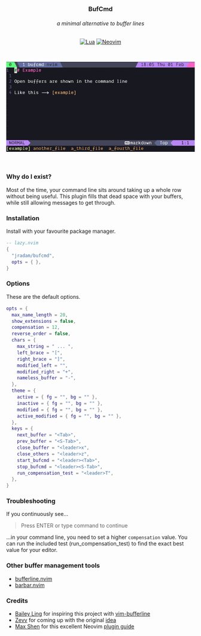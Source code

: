 <div align="center" style="max-width: 600px; margin: auto;">

### BufCmd

###### a minimal alternative to buffer lines

[![Lua](https://img.shields.io/badge/Lua-blue.svg?logo=lua)](http://www.lua.org)
[![Neovim](https://img.shields.io/badge/Neovim%200.7+-green.svg?logo=neovim)](https://neovim.io)

<br />

![Alt Text](./example.gif)

</div>
<br />

### Why do I exist?

Most of the time, your command line sits around taking up a whole row without being useful. This plugin fills that dead space with your buffers, while still allowing messages to get through.

### Installation

Install with your favourite package manager.

```lua
-- lazy.nvim
{
  "jradam/bufcmd",
  opts = { },
}
```

### Options

These are the default options.

```lua
opts = {
  max_name_length = 20,
  show_extensions = false,
  compensation = 12,
  reverse_order = false,
  chars = {
    max_string = " ... ",
    left_brace = "[",
    right_brace = "]",
    modified_left = "",
    modified_right = "+",
    nameless_buffer = "-",
  },
  theme = {
    active = { fg = "", bg = "" },
    inactive = { fg = "", bg = "" },
    modified = { fg = "", bg = "" },
    active_modified = { fg = "", bg = "" },
  },
  keys = {
    next_buffer = "<Tab>",
    prev_buffer = "<S-Tab>",
    close_buffer = "<leader>x",
    close_others = "<leader>z",
    start_bufcmd = "<leader><Tab>",
    stop_bufcmd = "<leader><S-Tab>",
    run_compensation_test = "<leader>T",
  },
}
```

### Troubleshooting

If you continuously see...

> Press ENTER or type command to continue

...in your command line, you need to set a higher `compensation` value. You can run the included test (run_compensation_test) to find the exact best value for your editor.

### Other buffer management tools

- [bufferline.nvim](https://github.com/akinsho/bufferline.nvim)
- [barbar.nvim](https://github.com/romgrk/barbar.nvim)

### Credits

- [Bailey Ling](https://github.com/bling) for inspiring this project with [vim-bufferline](https://github.com/bling/vim-bufferline)
- [Zevv](https://www.vim.org/account/profile.php?user_id=10887) for coming up with the original [idea](https://www.vim.org/scripts/script.php?script_id=1664)
- [Max Shen](https://m4xshen.dev/) for this excellent Neovim [plugin guide](https://m4xshen.dev/posts/develop-a-neovim-plugin-in-lua/)
